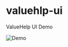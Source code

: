 # valuehlp-ui
ValueHelp UI Demo

![Demo](https://github.com/moreus/valuehlp-ui/blob/master/images/valuehelp.jpg)
